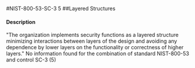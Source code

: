 #NIST-800-53-SC-3 5
##Layered Structures
#### Description
"The organization implements security functions as a layered structure minimizing interactions between layers of the design and avoiding any dependence by lower layers on the functionality or correctness of higher layers."
No information found for the combination of standard NIST-800-53 and control SC-3 (5)
